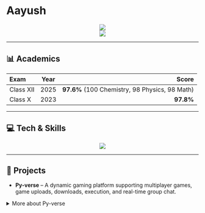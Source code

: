 # Aayush  

<p align="center">
  <img src="https://readme-typing-svg.herokuapp.com?size=22&center=true&vCenter=true&width=700&lines=Numbers+back+my+academics&repeat=false" />
  <br/>
  <img src="https://readme-typing-svg.herokuapp.com?size=22&center=true&vCenter=true&width=700&lines=Logic+drives+my+code&repeat=false" />
</p>

---

## 📊 Academics
| Exam       | Year | Score |
|:-----------|:----:|------:|
| Class XII  | 2025 | **97.6%** (100 Chemistry, 98 Physics, 98 Math) |
| Class X    | 2023 | **97.8%** |

---

## 💻 Tech & Skills  
<p align="center">
  <img src="https://skillicons.dev/icons?i=python,cpp,git,pygame,vscode" />
</p>

---

## 🚀 Projects  
- **Py-verse** – A dynamic gaming platform supporting multiplayer games, game uploads, downloads, execution, and real-time group chat.  

<details>
  <summary>More about Py-verse</summary>

  - Multi-threaded socket server  
  - GUI client with theming  
  - Integrated storage for game sharing  
  - Real-time chat rooms  

</details>
